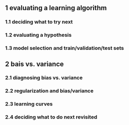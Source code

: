 ## 1 evaluating a learning algorithm
### 1.1 deciding what to try next
### 1.2 evaluating a hypothesis
### 1.3 model selection and train/validation/test sets
## 2 bais vs. variance
### 2.1 diagnosing bias vs. variance
### 2.2 regularization and bias/variance 
### 2.3 learning curves
### 2.4 deciding what to do next revisited
